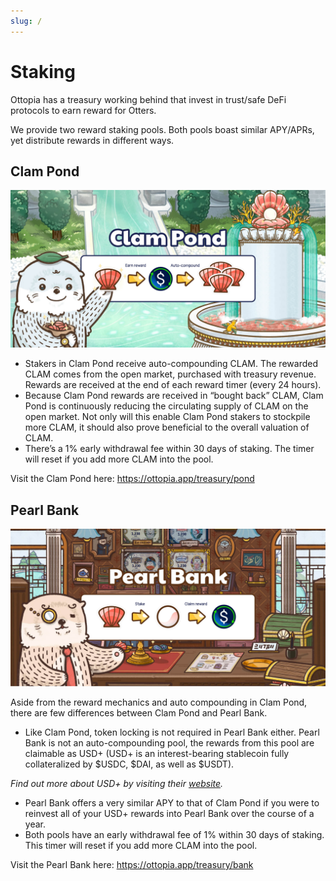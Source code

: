 ```yaml
---
slug: /
---
```


# Staking

Ottopia has a treasury working behind that invest in trust/safe DeFi protocols to earn reward for Otters.

We provide two reward staking pools. Both pools boast similar APY/APRs, yet distribute rewards in different ways.

## Clam Pond

![](./assets/clam_pond.jpg)

- Stakers in Clam Pond receive auto-compounding CLAM. The rewarded CLAM comes from the open market, purchased with treasury revenue. Rewards are received at the end of each reward timer (every 24 hours).
- Because Clam Pond rewards are received in “bought back” CLAM, Clam Pond is continuously reducing the circulating supply of CLAM on the open market. Not only will this enable Clam Pond stakers to stockpile more CLAM, it should also prove beneficial to the overall valuation of CLAM.
- There’s a 1% early withdrawal fee within 30 days of staking. The timer will reset if you add more CLAM into the pool.

Visit the Clam Pond here: https://ottopia.app/treasury/pond

## Pearl Bank

![](./assets/pearl_bank.jpg)

Aside from the reward mechanics and auto compounding in Clam Pond, there are few differences between Clam Pond and Pearl Bank.

- Like Clam Pond, token locking is not required in Pearl Bank either. Pearl Bank is not an auto-compounding pool, the rewards from this pool are claimable as USD+ (USD+ is an interest-bearing stablecoin fully collateralized by $USDC, $DAI, as well as $USDT).

_Find out more about USD+ by visiting their [website](https://overnight.fi/)._

- Pearl Bank offers a very similar APY to that of Clam Pond if you were to reinvest all of your USD+ rewards into Pearl Bank over the course of a year.
- Both pools have an early withdrawal fee of 1% within 30 days of staking. This timer will reset if you add more CLAM into the pool.

Visit the Pearl Bank here: https://ottopia.app/treasury/bank
